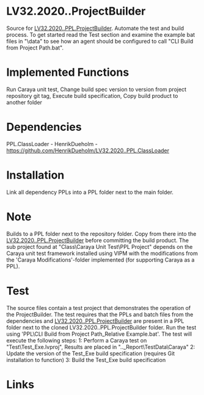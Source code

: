 # LV32.2020..ProjectBuilder
Source for [LV32.2020..PPL.ProjectBuilder][1].
Automate the test and build process. To get started read the Test section and examine the example bat files in "\data" to see how an agent should be configured to call "CLI Build from Project Path.bat".

# Implemented Functions
Run Caraya unit test, 
Change build spec version to version from project repository git tag, 
Execute build specification,
Copy build product to another folder

# Dependencies
PPL.ClassLoader - HenrikDueholm - https://github.com/HenrikDueholm/LV32.2020..PPL.ClassLoader

# Installation
Link all dependency PPLs into a PPL folder next to the main folder.

# Note
Builds to a PPL folder next to the repository folder. Copy from there into the [LV32.2020..PPL.ProjectBuilder][1] before committing the build product.
The sub project found at "Class\Caraya Unit Test\PPL Project" depends on the Caraya unit test framework installed using VIPM with the modifications from the 'Caraya Modifications'-folder implemented (for supporting Caraya as a PPL).

# Test
The source files contain a test project that demonstrates the operation of the ProjectBuilder. 
The test requires that the PPLs and batch files from the dependencies and [LV32.2020..PPL.ProjectBuilder][1] are present in a PPL folder next to the cloned LV32.2020..PPL.ProjectBuilder folder.
Run the test using 'PPL\CLI Build from Project Path_Relative Example.bat'. The test will execute the following steps:
1: Perform a Caraya test on "Test\Test_Exe.lvproj", Results are placed in "..\_Report\TestData\Caraya"
2: Update the version of the Test_Exe build specification (requires Git installation to function)
3: Build the Test_Exe build specification

# Links
[1]: https://github.com/HenrikDueholm/LV32.2020..PPL.ProjectBuilder